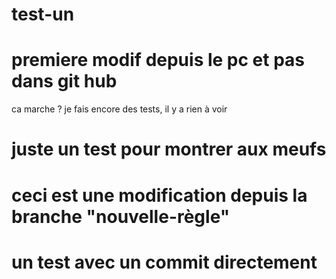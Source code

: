 # test-un
# premiere modif depuis le pc et pas dans git hub
ca marche ?
je fais encore des tests, il y a rien à voir
# juste un test pour montrer aux meufs
# ceci est une modification depuis la branche "nouvelle-règle"
# un test avec un commit directement